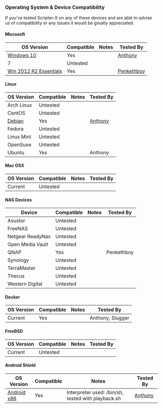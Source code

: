 ### Operating System & Device Compatibility

<p>If you've tested Scripter-X on any of these devices and are able to advise us of compatibility or any issues it would be greatly appreciated.</p>

#### Microsoft
OS Version | Compatible | Notes | Tested By
---------- | ---------- | ----- | ---------
[Windows 10](https://emby.media/windows-server.html) | Yes  | | [Anthony](https://emby.media/community/index.php?/user/287751-anthonymusgrove/)
7 | Untested | | 
[Win 2012 R2 Essentials](https://emby.media/windows-server.html) | Yes | | [Penkethboy](https://emby.media/community/index.php?/user/134563-penkethboy/)

#### Linux
OS Version | Compatible | Notes | Tested By
---------- | ---------- | ----- | ---------
Arch Linux | Untested  
CentOS | Untested
[Debian](https://emby.media/linux-server.html) | Yes | | [Anthony](https://emby.media/community/index.php?/user/287751-anthonymusgrove/)
Fedora | Untested
Linux Mint | Untested
OpenSuse | Untested
Ubuntu | Yes | | Anthony

#### Mac OSX
OS Version | Compatible | Notes | Tested By
---------- | ---------- | ----- | ---------
Current | Untested  

#### NAS Devices
Device | Compatible | Notes | Tested By
------ | ---------- | ----- | ---------
Asustor | Untested  
FreeNAS | Untested  
Netgear ReadyNas | Untested  
Open Media Vault | Untested  
QNAP | Yes | | Penkethboy 
Synology | Untested  
TerraMaster | Untested  
Thecus | Untested  
Western Digital | Untested  

#### Docker
OS Version | Compatible | Notes | Tested By
---------- | ---------- | ----- | ---------
Current | Yes | | Anthony, Slugger

#### FreeBSD
OS Version | Compatible | Notes | Tested By
---------- | ---------- | ----- | ---------
Current | Untested  

#### Android Shield

OS Version | Compatible | Notes | Tested By
---------- | ---------- | ----- | ---------
[Android x86](https://emby.media/server-android.html) | Yes | Interpreter used: /bin/sh, tested with playback.sh | [Anthony](https://emby.media/community/index.php?/user/287751-anthonymusgrove/)  
